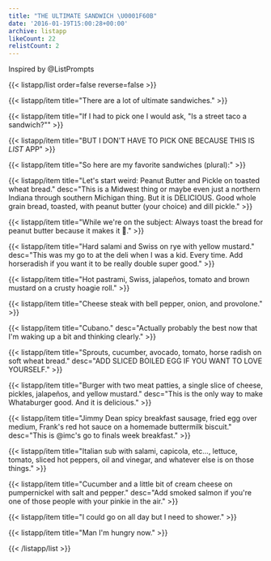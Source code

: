 ```yaml
---
title: "THE ULTIMATE SANDWICH \U0001F60B"
date: '2016-01-19T15:00:28+00:00'
archive: listapp
likeCount: 22
relistCount: 2
---
```


Inspired by @ListPrompts

{{< listapp/list order=false reverse=false >}}

   {{< listapp/item title="There are a lot of ultimate sandwiches." >}}

   {{< listapp/item title="If I had to pick one I would ask, \"Is a street taco a sandwich?\"" >}}

   {{< listapp/item title="BUT I DON'T HAVE TO PICK ONE BECAUSE THIS IS *LIST* APP" >}}

   {{< listapp/item title="So here are my favorite sandwiches (plural):" >}}

   {{< listapp/item title="Let's start weird: Peanut Butter and Pickle on toasted wheat bread."
      desc="This is a Midwest thing or maybe even just a northern Indiana through southern Michigan thing. But it is DELICIOUS. Good whole grain bread, toasted, with peanut butter (your choice) and dill pickle." >}}

   {{< listapp/item title="While we're on the subject: Always toast the bread for peanut butter because it makes it 💯." >}}

   {{< listapp/item title="Hard salami and Swiss on rye with yellow mustard."
      desc="This was my go to at the deli when I was a kid. Every time. Add horseradish if you want it to be really double super good." >}}

   {{< listapp/item title="Hot pastrami, Swiss, jalapeños, tomato and brown mustard on a crusty hoagie roll." >}}

   {{< listapp/item title="Cheese steak with bell pepper, onion, and provolone." >}}

   {{< listapp/item title="Cubano."
      desc="Actually probably the best now that I'm waking up a bit and thinking clearly." >}}

   {{< listapp/item title="Sprouts, cucumber, avocado, tomato, horse radish on soft wheat bread."
      desc="ADD SLICED BOILED EGG IF YOU WANT TO LOVE YOURSELF." >}}

   {{< listapp/item title="Burger with two meat patties, a single slice of cheese, pickles, jalapeños, and yellow mustard."
      desc="This is the only way to make Whataburger good. And it is delicious." >}}

   {{< listapp/item title="Jimmy Dean spicy breakfast sausage, fried egg over medium, Frank's red hot sauce on a homemade buttermilk biscuit."
      desc="This is @imc's go to finals week breakfast." >}}

   {{< listapp/item title="Italian sub with salami, capicola, etc..., lettuce, tomato, sliced hot peppers, oil and vinegar, and whatever else is on those things." >}}

   {{< listapp/item title="Cucumber and a little bit of cream cheese on pumpernickel with salt and pepper."
      desc="Add smoked salmon if you're one of those people with your pinkie in the air." >}}

   {{< listapp/item title="I could go on all day but I need to shower." >}}

   {{< listapp/item title="Man I'm hungry now." >}}

{{< /listapp/list >}}
